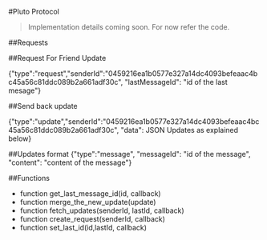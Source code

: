 #Pluto Protocol
 
> Implementation details coming soon. For now refer the code. 

##Requests

##Request For Friend Update

{"type":"request","senderId":"0459216ea1b0577e327a14dc4093befeaac4bc45a56c81ddc089b2a661adf30c", "lastMessageId": "id of the last mesage"}

##Send back update

{"type":"update","senderId":"0459216ea1b0577e327a14dc4093befeaac4bc45a56c81ddc089b2a661adf30c", "data": JSON Updates as explained below}

##Updates format
{"type":"message", "messageId": "id of the message", "content": "content of the message"}


##Functions

* function get_last_message_id(id, callback)
* function merge_the_new_update(update)
* function fetch_updates(senderId, lastId, callback)
* function create_request(senderId, callback)
* function set_last_id(id,lastId, callback)







